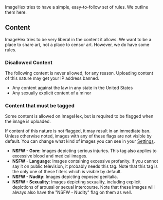 ImageHex tries to have a simple, easy-to-follow set of rules. We outline them here.

## Content
ImageHex tries to be very liberal in the content it allows. We want to be a place to share art, not a place to censor art. However, we do have some rules.
    
### Disallowed Content
The following content is never allowed, for any reason. Uploading content of this nature may get your IP address banned.

* Any content against the law in any state in the United States
* Any sexually explicit content of a minor

### Content that must be tagged
Some content is allowed on ImageHex, but is required to be flagged when the image is uploaded.

If content of this nature is not flagged, it may result in an immediate ban. Unless otherwise noted, images with any of these flags are not visible by default. You can change what kind of images you can see in your <a href="/settings">Settings</a>.

* **NSFW - Gore**: Images depicting serious injuries. This tag also applies to excessive blood and medical images.
* **NSFW - Language**: Images containing excessive profanity. If you cannot say it on public television, it probably needs this tag. Note that this tag is the only one of these filters which is visible by default.
* **NSFW - Nudity**: Images depicting exposed genitalia.
* **NSFW - Sexuality**: Images depicting sexuality, including explicit depictions of arousal or sexual intercourse. Note that these images will always also have the "NSFW - Nudity" flag on them as well.

